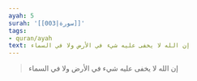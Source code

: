 ```yaml
---
ayah: 5
surah: '[[003|سورة]]'
tags:
- quran/ayah
text: إن الله لا يخفى عليه شيء في الأرض ولا في السماء
---
```

> إن الله لا يخفى عليه شيء في الأرض ولا في السماء
